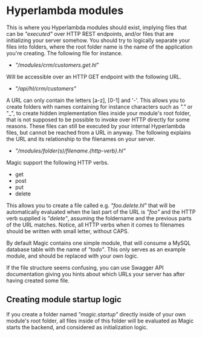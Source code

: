 
# Hyperlambda modules

This is where you Hyperlambda modules should exist, implying files that can be _"executed"_
over HTTP REST endpoints, and/or files that are initializing your server somehow. You should
try to logically separate your files into folders, where the root folder name is the name
of the application you're creating. The following file for instance.

* _"/modules/crm/customers.get.hl"_

Will be accessible over an HTTP GET endpoint with the following URL.

* _"/api/hl/crm/customers"_

A URL can only contain the letters [a-z], [0-1] and '-'. This allows you to create folders
with names containing for instance characters such as _"."_ or "\_", to create hidden
implementation files inside your module's root folder, that is not supposed to be possible
to invoke over HTTP directly for some reasons. These files can still be executed by your
internal Hyperlambda files, but cannot be reached from a URL in anyway. The following
explains the URL and its relationship to the filenames on your server.

* _"/modules/folder(s)/filename.{http-verb}.hl"_

Magic support the following HTTP verbs.

* get
* post
* put
* delete

This allows you to create a file called e.g. _"foo.delete.hl"_ that will be automatically
evaluated when the last part of the URL is _"foo"_ and the HTTP verb supplied is _"delete"_,
assuming the foldername and the previous parts of the URL matches. Notice, all HTTP verbs
when it comes to filenames should be written with small letter, without CAPS.

By default Magic contains one simple module, that will consume a MySQL database table
with the name of _"todo"_. This only serves as an example module, and should be replaced
with your own logic.

If the file structure seems confusing, you can use Swagger API documentation giving you
hints about which URLs your server has after having created some file.

## Creating module startup logic

If you create a folder named _"magic.startup"_ directly inside of your own module's root
folder, all files inside of this folder will be evaluated as Magic starts the backend,
and considered as initialization logic.
